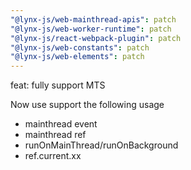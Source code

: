 ```yaml
---
"@lynx-js/web-mainthread-apis": patch
"@lynx-js/web-worker-runtime": patch
"@lynx-js/react-webpack-plugin": patch
"@lynx-js/web-constants": patch
"@lynx-js/web-elements": patch
---
```


feat: fully support MTS

Now use support the following usage

- mainthread event
- mainthread ref
- runOnMainThread/runOnBackground
- ref.current.xx
